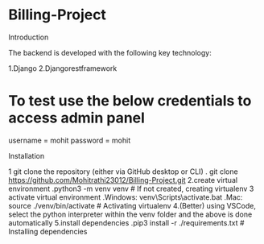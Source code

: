 # Billing-Project

Introduction

The backend is developed with the following key technology:

1.Django
2.Djangorestframework

# To test use the below credentials to access admin panel
username = mohit
password = mohit

Installation

1 git clone the repository (either via GitHub desktop or CLI)
. git clone https://github.com/Mohitrathi23012/Billing-Project.git
2.create virtual environment
.python3 -m venv venv # If not created, creating virtualenv
3 activate virtual environment
.Windows: venv\Scripts\activate.bat
.Mac: source ./venv/bin/activate # Activating virtualenv
4.(Better) using VSCode, select the python interpreter within the venv folder and the above is done automatically
5.install dependencies
.pip3 install -r ./requirements.txt # Installing dependencies
